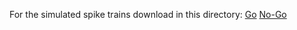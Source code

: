 For the simulated spike trains download in this directory: [Go](https://drive.google.com/file/d/1zEbI5gOKJH1D61zeT6Nkz_VnyfrtdTQD/view?usp=sharing) 
[No-Go](https://drive.google.com/file/d/1jPcLlS3hNgZoKKlXXuShkSghofauAMrh/view?usp=drive_link)
